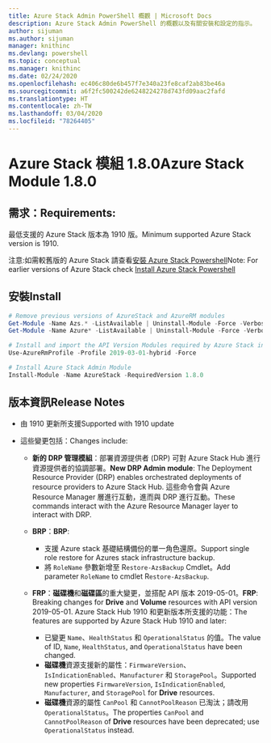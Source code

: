 ```yaml
---
title: Azure Stack Admin PowerShell 概觀 | Microsoft Docs
description: Azure Stack Admin PowerShell 的概觀以及有關安裝和設定的指示。
author: sijuman
ms.author: sijuman
manager: knithinc
ms.devlang: powershell
ms.topic: conceptual
ms.manager: knithinc
ms.date: 02/24/2020
ms.openlocfilehash: ec406c80de6b457f7e340a23fe8caf2ab83be46a
ms.sourcegitcommit: a6f2fc500242de6248224278d743fd09aac2fafd
ms.translationtype: HT
ms.contentlocale: zh-TW
ms.lasthandoff: 03/04/2020
ms.locfileid: "78264405"
---
```

# <a name="azure-stack-module-180"></a><span data-ttu-id="243c0-103">Azure Stack 模組 1.8.0</span><span class="sxs-lookup"><span data-stu-id="243c0-103">Azure Stack Module 1.8.0</span></span>

## <a name="requirements"></a><span data-ttu-id="243c0-104">需求：</span><span class="sxs-lookup"><span data-stu-id="243c0-104">Requirements:</span></span>

<span data-ttu-id="243c0-105">最低支援的 Azure Stack 版本為 1910 版。</span><span class="sxs-lookup"><span data-stu-id="243c0-105">Minimum supported Azure Stack version is 1910.</span></span>

<span data-ttu-id="243c0-106">注意:如需較舊版的 Azure Stack 請查看[安裝 Azure Stack Powershell](https://docs.microsoft.com/azure/azure-stack/azure-stack-powershell-install#install-azure-stack-powershell)</span><span class="sxs-lookup"><span data-stu-id="243c0-106">Note: For earlier versions of Azure Stack check [Install Azure Stack Powershell](https://docs.microsoft.com/azure/azure-stack/azure-stack-powershell-install#install-azure-stack-powershell)</span></span>

## <a name="install"></a><span data-ttu-id="243c0-107">安裝</span><span class="sxs-lookup"><span data-stu-id="243c0-107">Install</span></span>

```powershell
# Remove previous versions of AzureStack and AzureRM modules
Get-Module -Name Azs.* -ListAvailable | Uninstall-Module -Force -Verbose
Get-Module -Name Azure* -ListAvailable | Uninstall-Module -Force -Verbose

# Install and import the API Version Modules required by Azure Stack into the current PowerShell session.
Use-AzureRmProfile -Profile 2019-03-01-hybrid -Force

# Install Azure Stack Admin Module
Install-Module -Name AzureStack -RequiredVersion 1.8.0
```

## <a name="release-notes"></a><span data-ttu-id="243c0-108">版本資訊</span><span class="sxs-lookup"><span data-stu-id="243c0-108">Release Notes</span></span>

* <span data-ttu-id="243c0-109">由 1910 更新所支援</span><span class="sxs-lookup"><span data-stu-id="243c0-109">Supported with 1910 update</span></span>
* <span data-ttu-id="243c0-110">這些變更包括：</span><span class="sxs-lookup"><span data-stu-id="243c0-110">Changes include:</span></span>

    - <span data-ttu-id="243c0-111">**新的 DRP 管理模組**：部署資源提供者 (DRP) 可對 Azure Stack Hub 進行資源提供者的協調部署。</span><span class="sxs-lookup"><span data-stu-id="243c0-111">**New DRP Admin module**: The Deployment Resource Provider (DRP) enables orchestrated deployments of resource providers to Azure Stack Hub.</span></span> <span data-ttu-id="243c0-112">這些命令會與 Azure Resource Manager 層進行互動，進而與 DRP 進行互動。</span><span class="sxs-lookup"><span data-stu-id="243c0-112">These commands interact with the Azure Resource Manager layer to interact with DRP.</span></span>

    - <span data-ttu-id="243c0-113">**BRP**：</span><span class="sxs-lookup"><span data-stu-id="243c0-113">**BRP**:</span></span>
        - <span data-ttu-id="243c0-114">支援 Azure stack 基礎結構備份的單一角色還原。</span><span class="sxs-lookup"><span data-stu-id="243c0-114">Support single role restore for Azures stack infrastructure backup.</span></span>
        - <span data-ttu-id="243c0-115">將 `RoleName` 參數新增至 R`estore-AzsBackup` Cmdlet。</span><span class="sxs-lookup"><span data-stu-id="243c0-115">Add parameter `RoleName` to cmdlet R`estore-AzsBackup`.</span></span>

    - <span data-ttu-id="243c0-116">**FRP**：**磁碟機**和**磁碟區**的重大變更，並搭配 API 版本 2019-05-01。</span><span class="sxs-lookup"><span data-stu-id="243c0-116">**FRP**: Breaking changes for **Drive** and **Volume** resources with API version 2019-05-01.</span></span> <span data-ttu-id="243c0-117">Azure Stack Hub 1910 和更新版本所支援的功能：</span><span class="sxs-lookup"><span data-stu-id="243c0-117">The features are supported by Azure Stack Hub 1910 and later:</span></span>
        - <span data-ttu-id="243c0-118">已變更 `Name`、`HealthStatus` 和 `OperationalStatus` 的值。</span><span class="sxs-lookup"><span data-stu-id="243c0-118">The value of ID, `Name`, `HealthStatus`, and `OperationalStatus` have been changed.</span></span>
        - <span data-ttu-id="243c0-119">**磁碟機**資源支援新的屬性：`FirmwareVersion`、`IsIndicationEnabled`、`Manufacturer` 和 `StoragePool`。</span><span class="sxs-lookup"><span data-stu-id="243c0-119">Supported new properties `FirmwareVersion`, `IsIndicationEnabled`, `Manufacturer`, and `StoragePool` for **Drive** resources.</span></span>
        - <span data-ttu-id="243c0-120">**磁碟機**資源的屬性 `CanPool` 和 `CannotPoolReason` 已淘汰；請改用 `OperationalStatus`。</span><span class="sxs-lookup"><span data-stu-id="243c0-120">The properties `CanPool` and `CannotPoolReason` of **Drive** resources have been deprecated; use `OperationalStatus` instead.</span></span>
